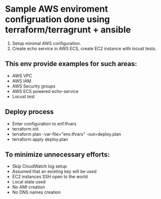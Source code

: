 # Sample AWS enviroment configruation done using terraform/terragrunt + ansible
1. Setup minimal AWS configuration.
2. Create echo service in AWS ECS, create EC2 instance with locust tests.

## This env provide examples for such areas:
* AWS VPC
* AWS IAM
* AWS Security groups
* AWS ECS powered echo-service
* Locust test

## Deploy process
* Enter configuration to enf.tfvars
* terraform init
* terraform plan -var-file="env.tfvars" -out=deploy.plan
* terraform apply deploy.plan

## To minimize unnecessary efforts:
* Skip CloudWatch log  setup
* Assumed that an existing key will be used
* EC2 instances SSH open to the world
* Local state used
* No AMI creation
* No DNS names creation
